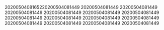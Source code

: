 2020050408165220200504081449
20200504081449
20200504081449
20200504081449
20200504081449
20200504081449
20200504081449
20200504081449
20200504081449
20200504081449
20200504081449
20200504081449
20200504081449
20200504081449
20200504081449
